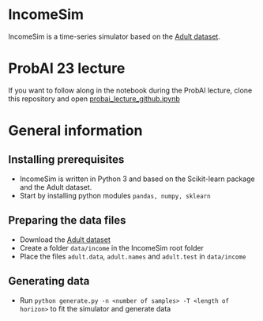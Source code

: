 # IncomeSim

IncomeSim is a time-series simulator based on the [Adult dataset](http://archive.ics.uci.edu/dataset/2/adult).

# ProbAI 23 lecture

If you want to follow along in the notebook during the ProbAI lecture, clone this repository and open [probai_lecture_github.ipynb](probai_lecture_github.ipynb)

# General information

## Installing prerequisites

* IncomeSim is written in Python 3 and based on the Scikit-learn package and the Adult dataset. 
* Start by installing python modules ```pandas, numpy, sklearn```

## Preparing the data files

* Download the [Adult dataset](http://archive.ics.uci.edu/dataset/2/adult)
* Create a folder ``` data/income ``` in the IncomeSim root folder
* Place the files ``` adult.data ```, ``` adult.names ``` and ``` adult.test ``` in ``` data/income ```

## Generating data

* Run ``` python generate.py -n <number of samples> -T <length of horizon> ``` to fit the simulator and generate data
